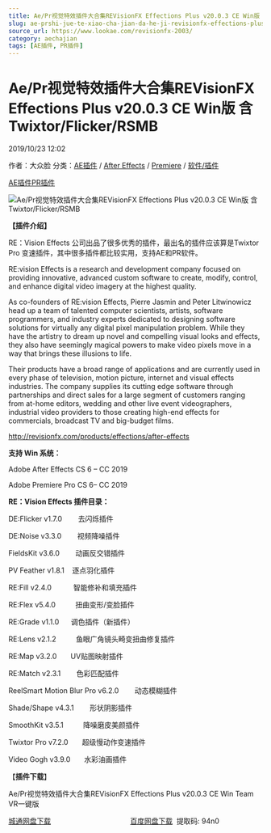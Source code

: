 ```yaml
---
title: Ae/Pr视觉特效插件大合集REVisionFX Effections Plus v20.0.3 CE Win版 含Twixtor/Flicker/RSMB
slug: ae-prshi-jue-te-xiao-cha-jian-da-he-ji-revisionfx-effections-plus-v20-0-3-ce-winban-han-twixtor-flicker-rsmb
source_url: https://www.lookae.com/revisionfx-2003/
category: aechajian
tags: [AE插件, PR插件]
---
```

# Ae/Pr视觉特效插件大合集REVisionFX Effections Plus v20.0.3 CE Win版 含Twixtor/Flicker/RSMB

2019/10/23 12:02

作者：大众脸
分类：[AE插件](https://www.lookae.com/after-effects/aechajian/) / [After Effects](https://www.lookae.com/after-effects/) / [Premiere](https://www.lookae.com/qitarjcj/premierezy/) / [软件/插件](https://www.lookae.com/qitarjcj/)

[AE插件](https://www.lookae.com/tag/ae%e6%8f%92%e4%bb%b6/)[PR插件](https://www.lookae.com/tag/pr%e6%8f%92%e4%bb%b6/)

![Ae/Pr视觉特效插件大合集REVisionFX Effections Plus v20.0.3 CE Win版 含Twixtor/Flicker/RSMB](https://www.lookae.com/wp-content/uploads/2018/06/revisionfx2018.jpg "Ae/Pr视觉特效插件大合集REVisionFX Effections Plus v20.0.3 CE Win版 含Twixtor/Flicker/RSMB-LookAE.com")

**【插件介绍】**

RE：Vision Effects 公司出品了很多优秀的插件，最出名的插件应该算是Twixtor Pro 变速插件，其中很多插件都比较实用，支持AE和PR软件。

RE:vision Effects is a research and development company focused on providing innovative, advanced custom software to create, modify, control, and enhance digital video imagery at the highest quality.

As co-founders of RE:vision Effects, Pierre Jasmin and Peter Litwinowicz head up a team of talented computer scientists, artists, software programmers, and industry experts dedicated to designing software solutions for virtually any digital pixel manipulation problem. While they have the artistry to dream up novel and compelling visual looks and effects, they also have seemingly magical powers to make video pixels move in a way that brings these illusions to life.

Their products have a broad range of applications and are currently used in every phase of television, motion picture, internet and visual effects industries. The company supplies its cutting edge software through partnerships and direct sales for a large segment of customers ranging from at-home editors, wedding and other live event videographers, industrial video providers to those creating high-end effects for commercials, broadcast TV and big-budget films.

http://revisionfx.com/products/effections/after-effects

**支持 Win 系统：**

Adobe After Effects CS 6 – CC 2019

Adobe Premiere Pro CS 6– CC 2019

**RE：Vision Effects 插件目录：**

DE:Flicker v1.7.0        去闪烁插件

DE:Noise v3.3.0        视频降噪插件

FieldsKit v3.6.0        动画反交错插件

PV Feather v1.8.1    逐点羽化插件

RE:Fill v2.4.0           智能修补和填充插件

RE:Flex v5.4.0          扭曲变形/变脸插件

RE:Grade v1.1.0      调色插件（新插件）

RE:Lens v2.1.2          鱼眼广角镜头畸变扭曲修复插件

RE:Map v3.2.0       UV贴图映射插件

RE:Match v2.3.1        色彩匹配插件

ReelSmart Motion Blur Pro v6.2.0        动态模糊插件

Shade/Shape v4.3.1        形状阴影插件

SmoothKit v3.5.1          降噪磨皮美颜插件

Twixtor Pro v7.2.0       超级慢动作变速插件

Video Gogh v3.9.0       水彩油画插件

【**插件下载**】

Ae/Pr视觉特效插件大合集REVisionFX Effections Plus v20.0.3 CE Win Team VR一键版

[城通网盘下载](https://tc5.us/file/680462-404261704)                                        [百度网盘下载](https://pan.baidu.com/s/1w-T51bXYnqqcoQP5MAgYEA)  提取码: 94n0
